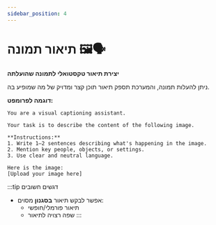 ```yaml
---
sidebar_position: 4
---
```


# תיאור תמונה 🖼️🗣️

**יצירת תיאור טקסטואלי לתמונה שהועלתה**

ניתן להעלות תמונה, והמערכת תספק תיאור תוכן קצר ומדויק של מה שמופיע בה.

**דוגמה לפרומפט:**
```mdx title="תיאור תמונה"
You are a visual captioning assistant.

Your task is to describe the content of the following image.

**Instructions:**
1. Write 1–2 sentences describing what's happening in the image.
2. Mention key people, objects, or settings.
3. Use clear and neutral language.

Here is the image:
[Upload your image here]
```

:::tip דגשים חשובים
- אפשר לבקש תיאור **בסגנון** מסוים:
    - תיאור פורמלי/חופשי
    - שפה רצויה לתיאור
:::
